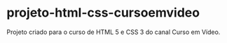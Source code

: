 # projeto-html-css-cursoemvideo
 Projeto criado para o curso de HTML 5 e CSS 3 do canal Curso em Vídeo.

